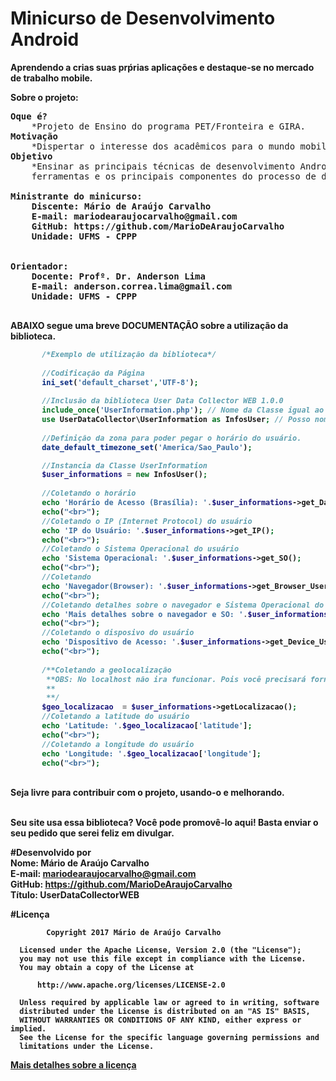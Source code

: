 # Minicurso de Desenvolvimento Android
<strong>Aprendendo a crias suas prṕrias aplicações e destaque-se no mercado de trabalho mobile.</strong>

<b>Sobre o projeto:</b>

<pre>
<b>Oque é?</b>
	*Projeto de Ensino do programa PET/Fronteira e GIRA.
<b>Motivação</b>
	*Dispertar o interesse dos acadêmicos para o mundo mobile (Lado Android da Força ).
<b>Objetivo</b>
	*Ensinar as principais técnicas de desenvolvimento Android, apresentando as 
	ferramentas e os principais componentes do processo de desenvolvimento de um aplicativo.

<b>Ministrante do minicurso:
	Discente: Mário de Araújo Carvalho
	E-mail: mariodearaujocarvalho@gmail.com
	GitHub: https://github.com/MarioDeAraujoCarvalho
	Unidade: UFMS - CPPP
<b>

<b>Orientador:
	Docente: Profº. Dr. Anderson Lima
	E-mail: anderson.correa.lima@gmail.com
	Unidade: UFMS - CPPP
<b> 
</pre>

<b>ABAIXO segue uma breve DOCUMENTAÇÃO sobre a utilização da biblioteca.</b>

 ```php
		/*Exemplo de utilização da biblioteca*/
	
		//Codificação da Página
		ini_set('default_charset','UTF-8');
		
		//Inclusão da biblioteca User Data Collector WEB 1.0.0
		include_once('UserInformation.php'); // Nome da Classe igual ao nome do arquivo!
		use UserDataCollector\UserInformation as InfosUser; // Posso nomear como bem entender ao usar namespace
		
		//Definição da zona para poder pegar o horário do usuário.
		date_default_timezone_set('America/Sao_Paulo');

		//Instancia da Classe UserInformation
		$user_informations = new InfosUser();
		
		//Coletando o horário
		echo 'Horário de Acesso (Brasília): '.$user_informations->get_Data_Horario();
		echo("<br>");
		//Coletando o IP (Internet Protocol) do usuário
		echo 'IP do Usuário: '.$user_informations->get_IP();
		echo("<br>");
		//Coletando o Sistema Operacional do usuário
		echo 'Sistema Operacional: '.$user_informations->get_SO();
		echo("<br>");
		//Coletando
		echo 'Navegador(Browser): '.$user_informations->get_Browser_User();
		echo("<br>");
		//Coletando detalhes sobre o navegador e Sistema Operacional do usuário
		echo 'Mais detalhes sobre o navegador e SO: '.$user_informations->getMaisDetalhesUserAndBrowser();
		echo("<br>");
		//Coletando o disposivo do usuário
		echo 'Dispositivo de Acesso: '.$user_informations->get_Device_User();
		echo("<br>");
		
		/**Coletando a geolocalização
		 **OBS: No localhost não ira funcionar. Pois você precisará fornecer um IP conectado na WEB.
		 **
		 **/
		$geo_localizacao  = $user_informations->getLocalizacao();
		//Coletando a latitude do usuário
		echo 'Latitude: '.$geo_localizacao['latitude'];
		echo("<br>");
		//Coletando a longitude do usuário
		echo 'Longitude: '.$geo_localizacao['longitude'];
		echo("<br>");
  ```
  
  </br>
  <b>Seja livre para contribuir com o projeto, usando-o e melhorando.</b>
  </br>
  </br>

<b>Seu site usa essa biblioteca? Você pode promovê-lo aqui! Basta enviar o seu pedido que serei feliz em divulgar.</b>

#Desenvolvido por<br>
Nome: Mário de Araújo Carvalho<br> 
E-mail: mariodearaujocarvalho@gmail.com<br>
GitHub: https://github.com/MarioDeAraujoCarvalho<br>
Título: UserDataCollectorWEB
<br>

#Licença
``` 
        Copyright 2017 Mário de Araújo Carvalho
 
  Licensed under the Apache License, Version 2.0 (the "License");
  you may not use this file except in compliance with the License.
  You may obtain a copy of the License at
 
      http://www.apache.org/licenses/LICENSE-2.0
 
  Unless required by applicable law or agreed to in writing, software
  distributed under the License is distributed on an "AS IS" BASIS,
  WITHOUT WARRANTIES OR CONDITIONS OF ANY KIND, either express or implied.
  See the License for the specific language governing permissions and
  limitations under the License.

````

<a href="https://github.com/MarioDeAraujoCarvalho/User-Data-Collector-WEB/blob/master/LICENSE" target="_blank">Mais detalhes sobre a licença</a>
